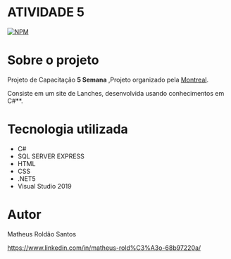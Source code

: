 # ATIVIDADE 5
[![NPM](https://img.shields.io/npm/l/react)](https://github.com/MatheusRoldao/AtivSem05/blob/master/License) 

# Sobre o projeto

Projeto de Capacitação  **5 Semana** ,Projeto organizado pela  [Montreal](https://www.montreal.com.br/ "Site da Montrel").

Consiste em um site de Lanches, desenvolvida usando  conhecimentos em C#**.

# Tecnologia utilizada
- C# 
- SQL SERVER EXPRESS
- HTML
- CSS
- .NET5 
- Visual Studio 2019

# Autor

Matheus Roldão Santos

https://www.linkedin.com/in/matheus-rold%C3%A3o-68b97220a/
